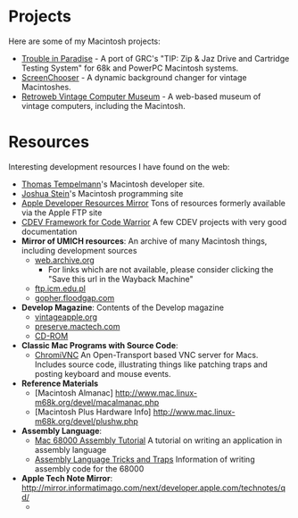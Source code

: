 Projects
========

Here are some of my Macintosh projects:

* [Trouble in Paradise] - A port of GRC's "TIP: Zip & Jaz Drive and Cartridge Testing System" for 68k and PowerPC Macintosh systems.
* [ScreenChooser] - A dynamic background changer for vintage Macintoshes.
* [Retroweb Vintage Computer Museum] - A web-based museum of vintage computers, including the Macintosh.

Resources
=========

Interesting development resources I have found on the web:

* [Thomas Tempelmann]'s Macintosh developer site.
* [Joshua Stein]'s Macintosh programming site
* [Apple Developer Resources Mirror] Tons of resources formerly available via the Apple FTP site
* [CDEV Framework for Code Warrior] A few CDEV projects with very good documentation
* __Mirror of UMICH resources__: An archive of many Macintosh things, including development sources
  * [web.archive.org](https://web.archive.org/web/20211029121738/http://websites.umich.edu/~archive/mac)
     * For links which are not available, please consider clicking the "Save this url in the Wayback Machine"
  * [ftp.icm.edu.pl](http://ftp.icm.edu.pl/packages/umich/)
  * [gopher.floodgap.com](https://phroxy.net/gopher://gopher.floodgap.com/1/archive/umich-archive-mac)
* __Develop Magazine__: Contents of the Develop magazine
  * [vintageapple.org](https://vintageapple.org/develop)
  * [preserve.mactech.com](http://preserve.mactech.com/articles/develop/index.html)
  * [CD-ROM](https://archive.org/details/MacTechVol112)
* __Classic Mac Programs with Source Code__:
  * [ChromiVNC] An Open-Transport based VNC server for Macs. Includes source code, illustrating things like patching traps and posting keyboard and mouse events.
* __Reference Materials__
  * [Macintosh Almanac] http://www.mac.linux-m68k.org/devel/macalmanac.php
  * [Macintosh Plus Hardware Info] http://www.mac.linux-m68k.org/devel/plushw.php
* __Assembly Language__:
  * [Mac 68000 Assembly Tutorial] A tutorial on writing an application in assembly language
  * [Assembly Language Tricks and Traps] Information of writing assembly code for the 68000
* __Apple Tech Note Mirror__: http://mirror.informatimago.com/next/developer.apple.com/technotes/qd/
  * [TechNote About Cursor Control]: http://mirror.informatimago.com/next/developer.apple.com/technotes/qd/qd_505.html

[Trouble in Paradise]: https://github.com/marciot/mac-tip
[ScreenChooser]: https://archive.org/details/screen-chooser
[Retroweb Vintage Computer Museum]: http://retroweb.maclab.org
[Thomas Tempelmann]: http://www.tempel.org/macdev/index.html
[Joshua Stein]: https://jcs.org/
[Apple Developer Resources Mirror]: https://staticky.com/mirrors/ftp.apple.com/developer/
[CDEV Framework for Code Warrior]: https://www.applefritter.com/node/13008
[ChromiVNC]: https://web.archive.org/web/20070209043056/http://www.chromatix.uklinux.net/vnc/
[Assembly Language Tricks and Traps]: http://www.easy68k.com/paulrsm/doc/trick68k.htm
[Mac 68000 Assembly Tutorial]: https://macgui.com/news/article.php?t=483
